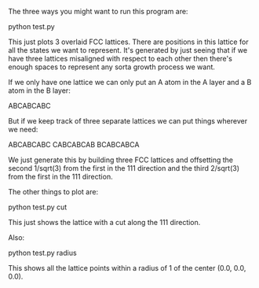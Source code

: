 The three ways you might want to run this program are:

python test.py

This just plots 3 overlaid FCC lattices. There are positions in this lattice for all the states we want to represent. It's generated by just seeing that if we have three lattices misaligned with respect to each other then there's enough spaces to represent any sorta growth process we want.

If we only have one lattice we can only put an A atom in the A layer and a B atom in the B layer:

ABCABCABC

But if we keep track of three separate lattices we can put things wherever we need:

ABCABCABC
CABCABCAB
BCABCABCA

We just generate this by building three FCC lattices and offsetting the second 1/sqrt(3) from the first in the 111 direction and the third 2/sqrt(3) from the first in the 111 direction.

The other things to plot are:

python test.py cut

This just shows the lattice with a cut along the 111 direction.

Also:

python test.py radius

This shows all the lattice points within a radius of 1 of the center (0.0, 0.0, 0.0).